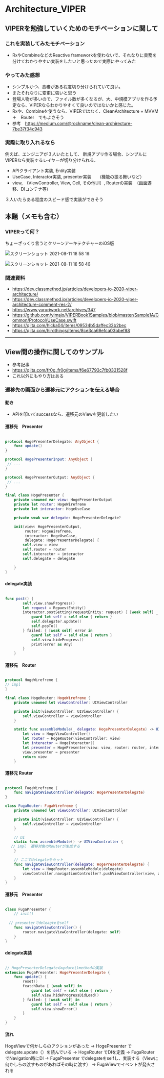 # Architecture_VIPER
## VIPERを勉強していくためのモチベーションに関して

### これを実装してみたモチベーション
- RxやCombineなどのReactive frameworkを使わないで、それなりに責務を分けてわかりやすい実装をしたいと思ったので実際にやってみた

### やってみた感想

- シンプルかつ、責務がある程度切り分けられていて良い。
- またそれなりに変更に強いと思う
- 登場人物が多いので、ファイル数が多くなるが、大、中規模アプリを作る予定なら、VIPERならわかりやすくて良いのではないかと感じた。
- Rxや、Combineを使うなら、VIPERではなく、CleanArchitecture + MVVM　＋　Router　でもよさそう
- 参考　https://medium.com/@rockname/clean-archirecture-7be37f34c943

### 実際に取り入れるなら

例えば、エンジニアが３人いたとして、
新規アプリ作る場合、シンプルにVIPERなら実装するレイヤーが切り分けられる、

- APIクライアント実装, Entity実装
- UseCase, Interactor実装, presenter実装　　(機能の振る舞いなど） 　
- view,　(ViewController, View, Cell, その他UI）, Routerの実装　（画面遷移、DIコンテナ等）　　

３人いたらある程度のスピード感で実装ができそう

## 本題（メモも含む）
### VIPERって何？
ちょーざっくり言うとクリーンアーキテクチャーのiOS版

![スクリーンショット 2021-08-11 18 58 16](https://user-images.githubusercontent.com/52149750/129009833-438b88d8-96f2-47ba-a15f-2a2cd166cbe4.png)

![スクリーンショット 2021-08-11 18 58 46](https://user-images.githubusercontent.com/52149750/129009886-1b9501ec-83ad-46bb-9aff-b5d035ac7d31.png)


### 関連資料
- https://dev.classmethod.jp/articles/developers-io-2020-viper-architecture/
- https://dev.classmethod.jp/articles/developers-io-2020-viper-architecture-comment-res-2/
- https://www.yururiwork.net/archives/347
- https://github.com/yimajo/VIPERBook1Samples/blob/master/Sample1A/Common/Protocol/UseCase.swift
- https://qiita.com/hicka04/items/09534b5daffec33b2bec
- https://qiita.com/hirothings/items/8ce3ca69efca03bbef88

--------------------------------------------

## View間の操作に関してのサンプル

- 参考記事
- https://qiita.com/fr0g_fr0g/items/f6e67793c7fb0331528f
- これ以外にもやり方はある

### 遷移先の画面から遷移元にアクションを伝える場合

#### 動き

- APIを叩いてsuccessなら、遷移元のViewを更新したい

#### 遷移先　Presenter
``` swift 

protocol HogePresenterDelegate: AnyObject {
    func update()
}

protocol HogePresenterInput: AnyObject {
 // ...
}

protocol HogePresenterOutput: AnyObject {
 // ...
}

final class HogePresenter {
    private unowned var view: HogePresenterOutput
    private let router: HogeWirefreme
    private let interactor: HogeUseCase

    private weak var delegate: HogePresenterDelegate?

    init(view: HogePresenterOutput,
         router: HogeWirefreme,
         interactor: HogeUseCase,
         delegate: HogePresenterDelegate) {
        self.view = view
        self.router = router
        self.interactor = interactor
        self.delegate = delegate

    }
}

```

#### delegate実装

``` swift

func post() {
        self.view.showProgress()
        let request = RepuestEntity()
        interactor.postSetting(requestEntity: request) { [weak self] _ in
            guard let self = self else { return }
            self.delegate?.update()
            self.popTo()
        } failed: { [weak self] error in
            guard let self = self else { return }
            self.view.hideProgress()
            print(error as Any)
        }
    }

``` 

#### 遷移先　Router

``` swift

protocol HogeWirefreme {
// impl
}

final class HogeRouter: HogeWirefreme {
    private unowned let viewController: UIViewController

    private init(viewController: UIViewController) {
        self.viewController = viewController
    }

    static func assembleModule(_ delegate: HogePresenterDelegate) -> UIViewController {
        let view = HogeViewController()
        let router = HogeRouter(viewController: view)
        let interactor = HogeInteractor()
        let presenter = HogePresenter(view: view, router: router, interactor: interactor, delegate: delegate)
        view.presenter = presenter
        return view
    }

```

#### 遷移元 Router

``` swift

protocol FugaWirefreme {
    func navigateViewController(delegate: HogePresenterDelegate)
}

class FugaRouter: FugaWirefreme {
    private unowned let viewController: UIViewController

    private init(viewController: UIViewController) {
        self.viewController = viewController
    }

    // DI
    static func assembleModule() -> UIViewController {
　 // impl  遷移対象のRouterが生成する
    }

    // ここでdelegateをセット
    func navigateViewController(delegate: HogePresenterDelegate) {
        let view = HogeRouter.assembleModule(delegate)
        viewController.navigationController?.pushViewController(view, animated: true)
    }
}

```

#### 遷移元　Presenter 

``` swift

class FugaPresenter {
    // init() 
 
　// presenterでdeleagteをself
    func navigateViewController() {
        router.navigateViewController(delegate: self)
    }
}

```

#### delegate実装

``` swift 

// HogePresenterDelegateのupdate()methodの実装
extension FugaPresenter: HogePresenterDelegate {
    func update() {
        reset()
        featchData { [weak self] in
            guard let self = self else { return }
            self.view.hideProgressDidLoad()
        } failed: { [weak self] in
            guard let self = self else { return }
            self.view.showError()
        }
    }
}

```

#### 流れ

HogeViewで何かしらのアクションがあった
-> HogePresenter で　delegate.update（）を読んでいる
-> HogeRouter でDIを定義
-> FugaRouter でNavigation時にDI
-> FugaPresenter でdelegateをselfし、実装する（Viewに何かしらの渡すものがあればその時に渡す）
-> FugaViewでイベントが発火される 

